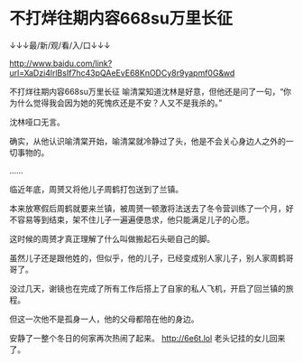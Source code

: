 # 不打烊往期内容668su万里长征

↓↓↓最/新/观/看/入/口↓↓↓

http://www.baidu.com/link?url=XaDzi4lrlBsIf7hc43pQAeEvE68KnODCy8r9yapmf0G&wd

不打烊往期内容668su万里长征
喻清棠知道沈林是好意，但他还是问了一句，“你为什么觉得我会因为她的死愧疚还是不安？人又不是我杀的。”

沈林哑口无言。

确实，从他认识喻清棠开始，喻清棠就冷静过了头，他是不会关心身边人之外的一切事物的。

……

临近年底，周赟又将他儿子周鹤打包送到了兰镇。

本来放寒假后周鹤就要来兰镇，被周赟一顿激将法送去了冬令营训练了一个月，好不容易等到结束，架不住儿子一遍遍便恳求，他只能满足儿子的心愿。

这时候的周赟才真正理解了什么叫做搬起石头砸自己的脚。

虽然儿子还是跟他姓的，但似乎，他的儿子，已经变成别人家儿子，别人家周鹤哥哥了。

没过几天，谢镜也在完成了所有工作后搭上了自家的私人飞机，开启了回兰镇的旅程。

但这一次他不是孤身一人，他的父母都陪在他的身边。

安静了一整个冬日的何家再次热闹了起来。
http://6e6t.lol
老头记挂的女儿回来了。
